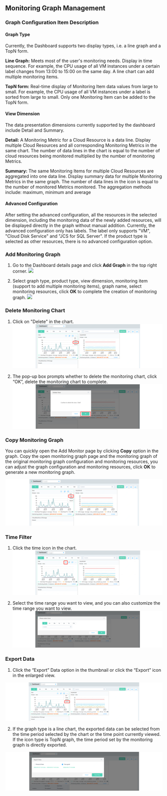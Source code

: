 ## Monitoring Graph Management
### Graph Configuration Item Description
#### Graph Type
Currently, the Dashboard supports two display types, i.e. a line graph and a TopN form.

**Line Graph:** Meets most of the user's monitoring needs. Display in time sequence. For example, the CPU usage of all VM instances under a certain label changes from 13:00 to 15:00 on the same day. A line chart can add multiple monitoring items.

**TopN form:** Real-time display of Monitoring Item data values from large to small. For example, the CPU usage of all VM instances under a label is sorted from large to small. Only one Monitoring Item can be added to the TopN form.

#### View Dimension
The data presentation dimensions currently supported by the dashboard include Detail and Summary.

**Detail:** A Monitoring Metric for a Cloud Resource is a data line. Display multiple Cloud Resources and all corresponding Monitoring Metrics in the same chart. The number of data lines in the chart is equal to the number of cloud resources being monitored multiplied by the number of monitoring Metrics.

**Summary:** The same Monitoring Items for multiple Cloud Resources are aggregated into one data line. Display summary data for multiple Monitoring Metrics in the same graph. The number of data lines in the icon is equal to the number of monitored Metrics monitored. The aggregation methods include: maximum, minimum and average

#### Advanced Configuration
After setting the advanced configuration, all the resources in the selected dimension, including the monitoring data of the newly added resources, will be displayed directly in the graph without manual addition.
Currently, the advanced configuration only has labels. The label only supports "VM", "Cloud Disk Service" and "JCS for SQL Server". If the product type is selected as other resources, there is no advanced configuration option.

### Add Monitoring Graph
1. Go to the Dashboard details page and click **Add Graph** in the top right corner.
![](https://github.com/jdcloudcom/cn/blob/edit/image/Cloud-Monitor/dashboard/%E6%B7%BB%E5%8A%A0%E5%9B%BE%E8%A1%A8.png)

2. Select graph type, product type, view dimension, monitoring item (support to add multiple monitoring items), graph name, select monitoring resources, click **OK** to complete the creation of monitoring graph.
![](https://github.com/jdcloudcom/cn/blob/edit/image/Cloud-Monitor/zuijiashijian/%E6%9C%80%E4%BD%B3%E5%AE%9E%E8%B7%B51.2.png)

### Delete Monitoring Chart
1. Click on "Delete" in the chart.
![](../../../../../image/Cloud-Monitor/Introduction/Operation-Guide/dashboard/dashboard-07.png)

2. The pop-up box prompts whether to delete the monitoring chart, click “OK”, delete the monitoring chart to complete.
![](../../../../../image/Cloud-Monitor/Introduction/Operation-Guide/dashboard/dashboard-08.png)

### Copy Monitoring Graph
You can quickly open the Add Monitor page by clicking **Copy** option in the graph. Copy the open monitoring graph page and the monitoring graph of the original monitoring graph configuration and monitoring resources, you can adjust the graph configuration and monitoring resources, click **OK** to generate a new monitoring graph.

![](../../../../../image/Cloud-Monitor/Introduction/Operation-Guide/dashboard/dashboard-09.png)

### Time Filter
1. Click the time icon in the chart.
![](../../../../../image/Cloud-Monitor/Introduction/Operation-Guide/dashboard/dashboard-10.png)

2. Select the time range you want to view, and you can also customize the time range you want to view.
![](../../../../../image/Cloud-Monitor/Introduction/Operation-Guide/dashboard/dashboard-11.png)


### Export Data
1. Click the “Export” Data option in the thumbnail or click the “Export” icon in the enlarged view.

![](../../../../../image/Cloud-Monitor/Introduction/Operation-Guide/dashboard/dashboard-12.png)

2. If the graph type is a line chart, the exported data can be selected from the time period selected by the chart or the time point currently viewed. If the icon type is TopN graph, the time period set by the monitoring graph is directly exported.

![](../../../../../image/Cloud-Monitor/Introduction/Operation-Guide/dashboard/dashboard-13.png)
